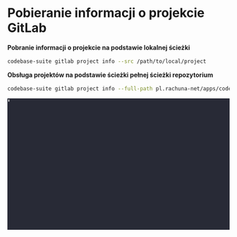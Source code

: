# Pobieranie informacji o projekcie GitLab

**Pobranie informacji o projekcie na podstawie lokalnej ścieżki**
```bash
codebase-suite gitlab project info --src /path/to/local/project
```

**Obsługa projektów na podstawie ścieżki pełnej ścieżki repozytorium**
```bash
codebase-suite gitlab project info --full-path pl.rachuna-net/apps/codebase-suite
```

![](info/demo.gif)